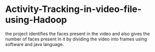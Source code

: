 # Activity-Tracking-in-video-file-using-Hadoop
the project identifies the faces present in the video and also gives the number of faces present in it by dividing the video into frames using software and java language.  
